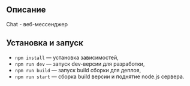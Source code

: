 ## Описание
Chat - веб-мессенджер


## Установка и запуск

- `npm install` — установка зависимостей,
- `npm run dev` — запуск dev-версии для разработки,
- `npm run build` — запуск build сборки для деплоя,
- `npm run start` — сборка build версии и поднятие node.js сервера.


